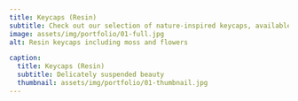 ```yaml
---
title: Keycaps (Resin)
subtitle: Check out our selection of nature-inspired keycaps, available in Row 1 (esc) OEM and SA profiles for MX cross-style switches.
image: assets/img/portfolio/01-full.jpg
alt: Resin keycaps including moss and flowers

caption:
  title: Keycaps (Resin)
  subtitle: Delicately suspended beauty  
  thumbnail: assets/img/portfolio/01-thumbnail.jpg
---
```

